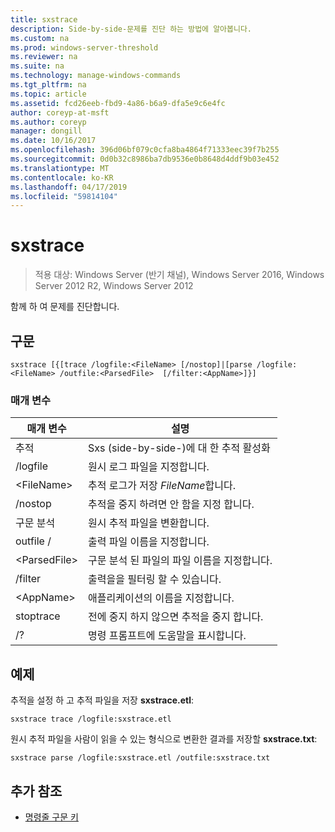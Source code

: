 ```yaml
---
title: sxstrace
description: Side-by-side-문제를 진단 하는 방법에 알아봅니다.
ms.custom: na
ms.prod: windows-server-threshold
ms.reviewer: na
ms.suite: na
ms.technology: manage-windows-commands
ms.tgt_pltfrm: na
ms.topic: article
ms.assetid: fcd26eeb-fbd9-4a86-b6a9-dfa5e9c6e4fc
author: coreyp-at-msft
ms.author: coreyp
manager: dongill
ms.date: 10/16/2017
ms.openlocfilehash: 396d06bf079c0cfa8ba4864f71333eec39f7b255
ms.sourcegitcommit: 0d0b32c8986ba7db9536e0b8648d4ddf9b03e452
ms.translationtype: MT
ms.contentlocale: ko-KR
ms.lasthandoff: 04/17/2019
ms.locfileid: "59814104"
---
```

# <a name="sxstrace"></a>sxstrace

>적용 대상: Windows Server (반기 채널), Windows Server 2016, Windows Server 2012 R2, Windows Server 2012

함께 하 여 문제를 진단합니다.    

## <a name="syntax"></a>구문  
```  
sxstrace [{[trace /logfile:<FileName> [/nostop]|[parse /logfile:<FileName> /outfile:<ParsedFile>  [/filter:<AppName>]}]  
```  

### <a name="parameters"></a>매개 변수  
|매개 변수|설명|  
|-------|--------|  
|추적|Sxs (side-by-side-)에 대 한 추적 활성화|  
|/logfile|원시 로그 파일을 지정합니다.|  
|\<FileName>|추적 로그가 저장 *FileName*합니다.|  
|/nostop|추적을 중지 하려면 안 함을 지정 합니다.|  
|구문 분석|원시 추적 파일을 변환합니다.|  
|outfile /|출력 파일 이름을 지정합니다.|  
|\<ParsedFile>|구문 분석 된 파일의 파일 이름을 지정합니다.|  
|/filter|출력을을 필터링 할 수 있습니다.|  
|\<AppName>|애플리케이션의 이름을 지정합니다.|  
|stoptrace|전에 중지 하지 않으면 추적을 중지 합니다.|  
|/?|명령 프롬프트에 도움말을 표시합니다.|  

## <a name="BKMK_Examples"></a>예제  
추적을 설정 하 고 추적 파일을 저장 **sxstrace.etl**:  
```  
sxstrace trace /logfile:sxstrace.etl  
```  
원시 추적 파일을 사람이 읽을 수 있는 형식으로 변환한 결과를 저장할 **sxstrace.txt**:  
```  
sxstrace parse /logfile:sxstrace.etl /outfile:sxstrace.txt  
```  

## <a name="additional-references"></a>추가 참조  
-   [명령줄 구문 키](command-line-syntax-key.md)  
  

